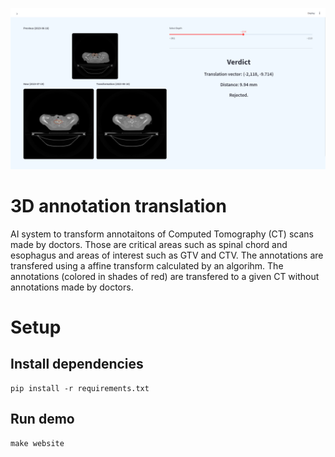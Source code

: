 
![Web preview](assets/web_preview.png)

# 3D annotation translation

AI system to transform annotaitons of Computed Tomography (CT) scans made by doctors. Those are critical areas such as spinal chord and esophagus and areas of interest such as GTV and CTV. The annotations are transfered using a affine transform calculated by an algorihm. The annotations (colored in shades of red) are transfered to a given CT without annotations made by doctors.

# Setup

## Install dependencies

    pip install -r requirements.txt

## Run demo

    make website

